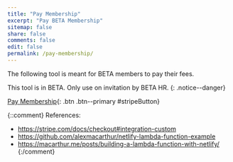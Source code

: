 ```yaml
---
title: "Pay Membership"
excerpt: "Pay BETA Membership"
sitemap: false
share: false
comments: false
edit: false
permalink: /pay-membership/
---
```


The following tool is meant for BETA members to pay their fees.

This tool is in BETA. Only use on invitation by BETA HR.
{: .notice--danger}

[Pay Membership](#){: .btn .btn--primary #stripeButton}


{::comment}
References:

- https://stripe.com/docs/checkout#integration-custom
- https://github.com/alexmacarthur/netlify-lambda-function-example
- https://macarthur.me/posts/building-a-lambda-function-with-netlify/
{:/comment}

<script src="https://checkout.stripe.com/checkout.js"></script>

<script>
function uuidv4() {
  return ([1e7]+-1e3+-4e3+-8e3+-1e11).replace(/[018]/g, c =>
    (c ^ crypto.getRandomValues(new Uint8Array(1))[0] & 15 >> c / 4).toString(16)
  )
}

var handler = StripeCheckout.configure({
  key: '{{ site.config.stripe_public_key }}',
  image: 'https://www.beta-europe.org/assets/images/apple-touch-icon-144x144-precomposed.png',
  locale: 'auto',
  token: function(token) {
    // You can access the token ID with `token.id`.
    // Get the token ID to your server-side code for use.
    // window.location.replace('/pay-membership/success/');
    var form_name = `BETA Membership`
    var description = `Annual BETA e.V. Membership Fee`

    fetch(`https://www.beta-europe.org/.netlify/functions/purchase`, {
      method: 'POST',
      body: JSON.stringify({
        token,
        amount: 1500, // in euro cent
        description: description,
        idempotency_key: uuidv4()
      }),
      headers: new Headers({
        'Content-Type': 'application/json'
      })
    })
    .then(res => res.json())
    .catch(error => console.error('Error:', error))
    .then(response => {
      console.log(response)
      window.location.replace('/pay-membership/success/')
    });
  }
});

document.getElementById('stripeButton').addEventListener('click', function(e) {
  // Open Checkout with further options:
  handler.open({
    name: form_name,
    description: description,
    zipCode: false,
    billingAddress: true,
    amount: 1500,
    currency: 'EUR',
    allowRememberMe: false,
  });
  e.preventDefault();
});

// Close Checkout on page navigation:
window.addEventListener('popstate', function() {
  handler.close();
});
</script>
